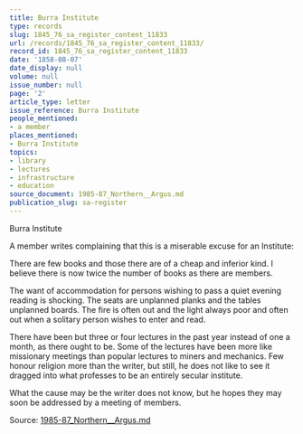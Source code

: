 ```yaml
---
title: Burra Institute
type: records
slug: 1845_76_sa_register_content_11833
url: /records/1845_76_sa_register_content_11833/
record_id: 1845_76_sa_register_content_11833
date: '1858-08-07'
date_display: null
volume: null
issue_number: null
page: '2'
article_type: letter
issue_reference: Burra Institute
people_mentioned:
- a member
places_mentioned:
- Burra Institute
topics:
- library
- lectures
- infrastructure
- education
source_document: 1985-87_Northern__Argus.md
publication_slug: sa-register
---
```


Burra Institute

A member writes complaining that this is a miserable excuse for an Institute:

There are few books and those there are of a cheap and inferior kind.  I believe there is now twice the number of books as there are members.

The want of accommodation for persons wishing to pass a quiet evening reading is shocking.  The seats are unplanned planks and the tables unplanned boards.  The fire is often out and the light always poor and often out when a solitary person wishes to enter and read.

There have been but three or four lectures in the past year instead of one a month, as there ought to be.  Some of the lectures have been more like missionary meetings than popular lectures to miners and mechanics.  Few honour religion more than the writer, but still, he does not like to see it dragged into what professes to be an entirely secular institute.

What the cause may be the writer does not know, but he hopes they may soon be addressed by a meeting of members.

Source: [1985-87_Northern__Argus.md](/downloads/markdown/1985-87_Northern__Argus.md)
